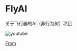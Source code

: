 # FlyAI
关于飞行器的AI（非行为树）项目

![youtube](https://youtu.be/G5bJP5Nr88o)

[From](https://forums.unrealengine.com/community/community-content-tools-and-tutorials/11886-updated-5-16-a-i-templates-bot-car-flying-ai?25073-DOWNLOAD-A-I-Templates-Community-Project-Bot-Car-amp-Flying-AI=)
